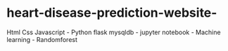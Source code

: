 # heart-disease-prediction-website-
Html Css Javascript - Python flask mysqldb - jupyter notebook - Machine learning - Randomforest
